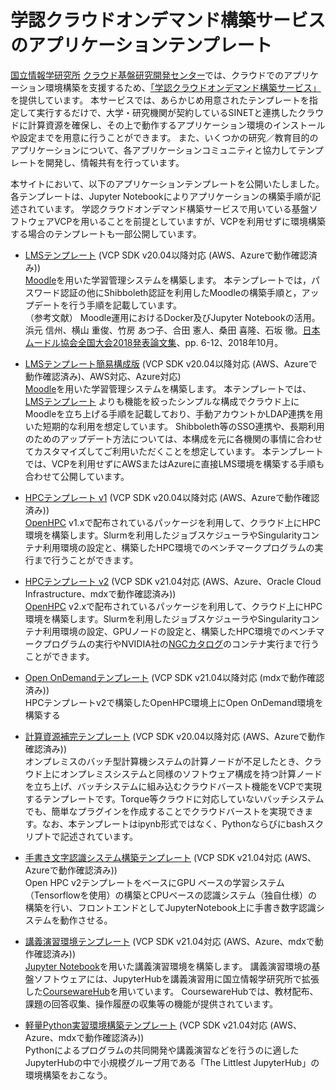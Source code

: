 # 学認クラウドオンデマンド構築サービスのアプリケーションテンプレート

[国立情報学研究所](https://www.nii.ac.jp/) [クラウド基盤研究開発センター](https://www.nii.ac.jp/research/centers/ccrd/)では、クラウドでのアプリケーション環境構築を支援するため、[「学認クラウドオンデマンド構築サービス」](https://cloud.gakunin.jp/ocs/)を提供しています。
本サービスでは、あらかじめ用意されたテンプレートを指定して実行するだけで、大学・研究機関が契約しているSINETと連携したクラウドに計算資源を確保し、その上で動作するアプリケーション環境のインストールや設定までを用意に行うことができます。
また、いくつかの研究／教育目的のアプリケーションについて、各アプリケーションコミュニティと協力してテンプレートを開発し、情報共有を行っています。

本サイトにおいて、以下のアプリケーションテンプレートを公開いたしました。
各テンプレートは、Jupyter Notebookによりアプリケーションの構築手順が記述されています。
学認クラウドオンデマンド構築サービスで用いている基盤ソフトウェアVCPを用いることを前提としていますが、VCPを利用せずに環境構築する場合のテンプレートも一部公開しています。

- [LMSテンプレート](https://github.com/nii-gakunin-cloud/ocs-templates/tree/master/Moodle)
(VCP SDK v20.04以降対応 (AWS、Azureで動作確認済み))<br>
[Moodle](https://moodle.org/)を用いた学習管理システムを構築します。
本テンプレートでは，パスワード認証の他にShibboleth認証を利用したMoodleの構築手順と，アップデートを行う手順を記載しています。<br>
（参考文献） Moodle運用におけるDocker及びJupyter Notebookの活用。浜元 信州、横山 重俊、竹房 あつ子、合田 憲人、桑田 喜隆、石坂 徹。[日本ムードル協会全国大会2018発表論文集](https://moodlejapan.org/mod/resource/view.php?id=1474)、pp. 6-12、2018年10月。

- [LMSテンプレート簡易構成版](https://github.com/nii-gakunin-cloud/ocs-templates/tree/master/Moodle-Simple)
(VCP SDK v20.04以降対応 (AWS、Azureで動作確認済み)、AWS対応、Azure対応)<br>
[Moodle](https://moodle.org/)を用いた学習管理システムを構築します。
本テンプレートでは、[LMSテンプレート](https://github.com/nii-gakunin-cloud/ocs-templates/tree/master/Moodle)
よりも機能を絞ったシンプルな構成でクラウド上にMoodleを立ち上げる手順を記載しており、手動アカウントかLDAP連携を用いた短期的な利用を想定しています。
Shibboleth等のSSO連携や、長期利用のためのアップデート方法については、本構成を元に各機関の事情に合わせてカスタマイズしてご利用いただくことを想定しています。
本テンプレートでは、VCPを利用せずにAWSまたはAzureに直接LMS環境を構築する手順も合わせて公開しています。

- [HPCテンプレート v1](https://github.com/nii-gakunin-cloud/ocs-templates/tree/master/OpenHPC-v1)
(VCP SDK v20.04以降対応 (AWS、Azureで動作確認済み))<br>
[OpenHPC](https://openhpc.community/) v1.xで配布されているパッケージを利用して、クラウド上にHPC環境を構築します。Slurmを利用したジョブスケジューラやSingularityコンテナ利用環境の設定と、構築したHPC環境でのベンチマークプログラムの実行まで行うことができます。

- [HPCテンプレート v2](https://github.com/nii-gakunin-cloud/ocs-templates/tree/master/OpenHPC-v2)
(VCP SDK v21.04対応 (AWS、Azure、Oracle Cloud Infrastructure、mdxで動作確認済み))<br>
[OpenHPC](https://openhpc.community/) v2.xで配布されているパッケージを利用して、クラウド上にHPC環境を構築します。Slurmを利用したジョブスケジューラやSingularityコンテナ利用環境の設定、GPUノードの設定と、構築したHPC環境でのベンチマークプログラムの実行やNVIDIA社の[NGCカタログ](https://www.nvidia.com/ja-jp/gpu-cloud/containers/)のコンテナ実行まで行うことができます。

- [Open OnDemandテンプレート](https://github.com/nii-gakunin-cloud/ocs-templates/tree/master/OpenOnDemand)
(VCP SDK v21.04以降対応 (mdxで動作確認済み))<br>
HPCテンプレートv2で構築したOpenHPC環境上にOpen OnDemand環境を構築する


- [計算資源補完テンプレート](https://github.com/nii-gakunin-cloud/ocs-templates/tree/master/HybridCloud)
(VCP SDK v20.04以降対応 (AWS、Azureで動作確認済み))<br>
オンプレミスのバッチ型計算機システムの計算ノードが不足したとき、クラウド上にオンプレミスシステムと同様のソフトウェア構成を持つ計算ノードを立ち上げ、バッチシステムに組み込むクラウドバースト機能をVCPで実現するテンプレートです。Torque等クラウドに対応していないバッチシステムでも、簡単なプラグインを作成することでクラウドバーストを実現できます。なお、本テンプレートはipynb形式ではなく、Pythonならびにbashスクリプトで記述されています。

- [手書き文字認識システム構築テンプレート](https://github.com/nii-gakunin-cloud/ocs-templates/tree/master/OpenHPC-ML-Example)
(VCP SDK v21.04対応 (AWS、Azureで動作確認済み))<br>
Open HPC v2テンプレートをベースにGPU ベースの学習システム（Tensorflowを使用）の構築とCPUベースの認識システム（独自仕様）の構築を行い、フロントエンドとしてJupyterNotebook上に手書き数字認識システムを動作させる。

- [講義演習環境テンプレート](https://github.com/nii-gakunin-cloud/ocs-templates/tree/master/CoursewareHub)
(VCP SDK v21.04対応 (AWS、Azure、mdxで動作確認済み))<br>
[Jupyter Notebook](https://jupyter.org/)を用いた講義演習環境を構築します。
講義演習環境の基盤ソフトウェアには、JupyterHubを講義演習用に国立情報学研究所で拡張した[CoursewareHub](https://github.com/NII-cloud-operation)を用いています。
CoursewareHubでは、教材配布、課題の回答収集、操作履歴の収集等の機能が提供されています。

- [軽量Python実習環境構築テンプレート](https://github.com/nii-gakunin-cloud/ocs-templates/tree/master/TheLittlestJupyterHub)
(VCP SDK v21.04対応 (AWS、Azure、mdxで動作確認済み))<br>
Pythonによるプログラムの共同開発や講義演習などを行うのに適したJupyterHubの中で小規模グループ用である「The Littlest JupyterHub」の環境構築をおこなう。

